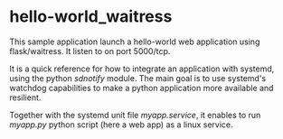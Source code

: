 # hello-world_waitress

This sample application launch a hello-world web application using flask/waitress.
It listen to on port 5000/tcp.

It is a quick reference for how to integrate an application with systemd, using the python *sdnotify* module.
The main goal is to use systemd's watchdog capabilities to make a python application more available and resilient.

Together with the systemd unit file *myapp.service*, it enables to run *myapp.py* python script (here a web app) as a linux service.
